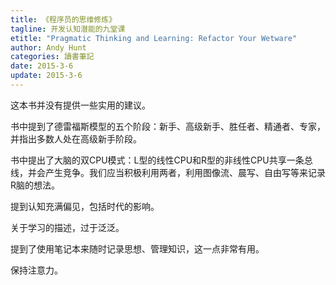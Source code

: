 ```yaml
---
title: 《程序员的思维修炼》
tagline: 开发认知潜能的九堂课
etitle: "Pragmatic Thinking and Learning: Refactor Your Wetware"
author: Andy Hunt
categories: 讀書筆記
date: 2015-3-6
update: 2015-3-6
---
```


这本书并没有提供一些实用的建议。

书中提到了德雷福斯模型的五个阶段：新手、高级新手、胜任者、精通者、专家，并指出多数人处在高级新手阶段。

书中提出了大脑的双CPU模式：L型的线性CPU和R型的非线性CPU共享一条总线，并会产生竞争。我们应当积极利用两者，利用图像流、晨写、自由写等来记录R脑的想法。

提到认知充满偏见，包括时代的影响。

关于学习的描述，过于泛泛。

提到了使用笔记本来随时记录思想、管理知识，这一点非常有用。

保持注意力。
